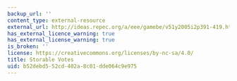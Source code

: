 ```yaml
---
backup_url: ''
content_type: external-resource
external_url: http://ideas.repec.org/a/eee/gamebe/v51y2005i2p391-419.html
has_external_licence_warning: true
has_external_license_warning: true
is_broken: ''
license: https://creativecommons.org/licenses/by-nc-sa/4.0/
title: Storable Votes
uid: b52debd5-52cd-402a-8c01-dde064c9e975
---
```

